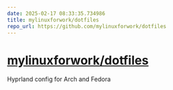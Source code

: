 ```yaml
---
date: 2025-02-17 08:33:35.734986
title: mylinuxforwork/dotfiles
repo_url: https://github.com/mylinuxforwork/dotfiles
---
```


# [mylinuxforwork/dotfiles](https://github.com/mylinuxforwork/dotfiles)

Hyprland config for Arch and Fedora